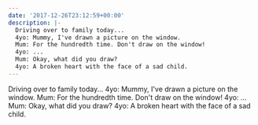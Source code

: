 ```yaml
---
date: '2017-12-26T23:12:59+00:00'
description: |-
  Driving over to family today...
  4yo: Mummy, I've drawn a picture on the window.
  Mum: For the hundredth time. Don't draw on the window!
  4yo: ... 
  Mum: Okay, what did you draw?
  4yo: A broken heart with the face of a sad child.
---
```

Driving over to family today...
4yo: Mummy, I've drawn a picture on the window.
Mum: For the hundredth time. Don't draw on the window!
4yo: ... 
Mum: Okay, what did you draw?
4yo: A broken heart with the face of a sad child.
